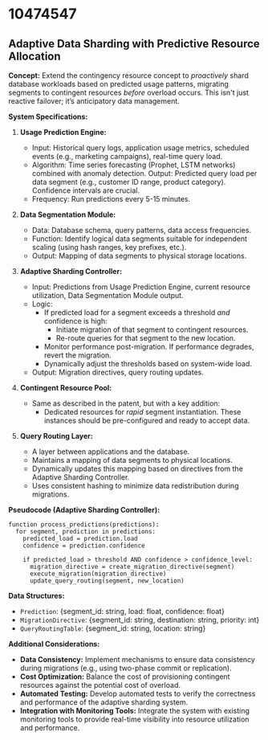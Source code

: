 # 10474547

## Adaptive Data Sharding with Predictive Resource Allocation

**Concept:** Extend the contingency resource concept to *proactively* shard database workloads based on predicted usage patterns, migrating segments to contingent resources *before* overload occurs. This isn't just reactive failover; it’s anticipatory data management.

**System Specifications:**

1.  **Usage Prediction Engine:**
    *   Input: Historical query logs, application usage metrics, scheduled events (e.g., marketing campaigns), real-time query load.
    *   Algorithm: Time series forecasting (Prophet, LSTM networks) combined with anomaly detection. Output: Predicted query load per data segment (e.g., customer ID range, product category). Confidence intervals are crucial.
    *   Frequency: Run predictions every 5-15 minutes.

2.  **Data Segmentation Module:**
    *   Data: Database schema, query patterns, data access frequencies.
    *   Function: Identify logical data segments suitable for independent scaling (using hash ranges, key prefixes, etc.).
    *   Output: Mapping of data segments to physical storage locations.

3.  **Adaptive Sharding Controller:**
    *   Input: Predictions from Usage Prediction Engine, current resource utilization, Data Segmentation Module output.
    *   Logic:
        *   If predicted load for a segment exceeds a threshold *and* confidence is high:
            *   Initiate migration of that segment to contingent resources.
            *   Re-route queries for that segment to the new location.
        *   Monitor performance post-migration. If performance degrades, revert the migration.
        *   Dynamically adjust the thresholds based on system-wide load.
    *   Output: Migration directives, query routing updates.

4.  **Contingent Resource Pool:**
    *   Same as described in the patent, but with a key addition:
        *   Dedicated resources for *rapid* segment instantiation. These instances should be pre-configured and ready to accept data.

5.  **Query Routing Layer:**
    *   A layer between applications and the database.
    *   Maintains a mapping of data segments to physical locations.
    *   Dynamically updates this mapping based on directives from the Adaptive Sharding Controller.
    *   Uses consistent hashing to minimize data redistribution during migrations.

**Pseudocode (Adaptive Sharding Controller):**

```
function process_predictions(predictions):
  for segment, prediction in predictions:
    predicted_load = prediction.load
    confidence = prediction.confidence

    if predicted_load > threshold AND confidence > confidence_level:
      migration_directive = create_migration_directive(segment)
      execute_migration(migration_directive)
      update_query_routing(segment, new_location)
```

**Data Structures:**

*   `Prediction`: {segment\_id: string, load: float, confidence: float}
*   `MigrationDirective`: {segment\_id: string, destination: string, priority: int}
*   `QueryRoutingTable`: {segment\_id: string, location: string}

**Additional Considerations:**

*   **Data Consistency:** Implement mechanisms to ensure data consistency during migrations (e.g., using two-phase commit or replication).
*   **Cost Optimization:** Balance the cost of provisioning contingent resources against the potential cost of overload.
*   **Automated Testing:** Develop automated tests to verify the correctness and performance of the adaptive sharding system.
*   **Integration with Monitoring Tools:** Integrate the system with existing monitoring tools to provide real-time visibility into resource utilization and performance.